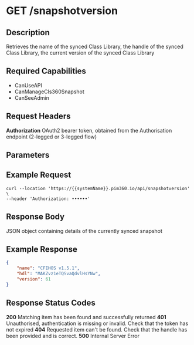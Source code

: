 # GET /snapshotversion

## Description
Retrieves the name of the synced Class Library, the handle of the synced Class Library, the current version of the synced Class Library

## Required Capabilities
* CanUseAPI
* CanManageCls360Snapshot
* CanSeeAdmin

## Request Headers

**Authorization** OAuth2 bearer token, obtained from the Authorisation endpoint (2-legged or 3-legged flow)

## Parameters

## Example Request
```
curl --location 'https://{{systemName}}.pim360.io/api/snapshotversion' \
--header 'Authorization: ••••••'
```

## Response Body
JSON object containing details of the currently synced snapshot

## Example Response
```JSON
{
    "name": "CFIHOS v1.5.1",
    "hdl": "MAKZvz1eTQSvaQdvlHsYNw",
    "version": 61
}
```

## Response Status Codes
**200** Matching item has been found and successfully returned
**401** Unauthorised, authentication is missing or invalid. Check that the token has not expired
**404** Requested item can't be found. Check that the handle has been provided and is correct.
**500** Internal Server Error


